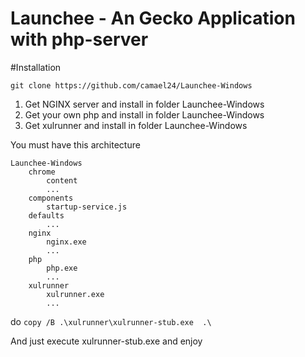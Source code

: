 Launchee - An Gecko Application with php-server
=====

#Installation

```
git clone https://github.com/camael24/Launchee-Windows
```

1. Get NGINX server and install in folder Launchee-Windows
2. Get your own php and install in folder Launchee-Windows
3. Get xulrunner and install in folder Launchee-Windows

You must have this architecture
```
Launchee-Windows
    chrome
        content
        ...
    components
        startup-service.js
    defaults
        ...
    nginx
        nginx.exe
        ...
    php
        php.exe
        ...
    xulrunner
        xulrunner.exe
        ...
```

do 
``` copy /B .\xulrunner\xulrunner-stub.exe  .\ ```

And just execute xulrunner-stub.exe and enjoy

